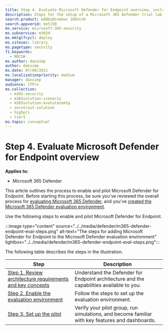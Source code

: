 ```yaml
---
title: Step 4. Evaluate Microsoft Defender for Endpoint overview, including reviewing the architecture
description: Steps for the setup of a Microsoft 365 Defender trial lab or pilot environment. Test and experience how the security solution is designed to protect devices, identity, data, and apps in your organization.
search.product: eADQiWindows 10XVcnh
search.appverid: met150
ms.service: microsoft-365-security
ms.subservice: m365d
ms.mktglfcycl: deploy
ms.sitesec: library
ms.pagetype: security
f1.keywords:
  - NOCSH
ms.author: dansimp
author: dansimp
ms.date: 07/09/2021
ms.localizationpriority: medium
manager: dansimp
audience: ITPro
ms.collection:
  - m365-security
  - m365solution-scenario
  - m365solution-evalutatemtp
  - zerotrust-solution
  - highpri
  - tier1
ms.topic: conceptual
---
```


# Step 4. Evaluate Microsoft Defender for Endpoint overview

**Applies to:**

- Microsoft 365 Defender

This article outlines the process to enable and pilot Microsoft Defender for Endpoint. Before starting this process, be sure you've reviewed the overall process for [evaluating Microsoft 365 Defender](eval-overview.md), and you've [created the Microsoft 365 Defender evaluation environment](eval-create-eval-environment.md).

Use the following steps to enable and pilot Microsoft Defender for Endpoint.

:::image type="content" source="../../media/defender/m365-defender-endpoint-eval-steps.png" alt-text="The steps for adding Microsoft Defender for Endpoint to the Microsoft Defender evaluation environment" lightbox="../../media/defender/m365-defender-endpoint-eval-steps.png":::

The following table describes the steps in the illustration.

|Step|Description|
|---|---|
|[Step 1. Review architecture requirements and key concepts](eval-defender-endpoint-architecture.md)|Understand the Defender for Endpoint architecture and the capabilities available to you.|
|[Step 2. Enable the evaluation environment](eval-defender-endpoint-enable-eval.md)|Follow the steps to set up the evaluation environment.|
|[Step 3. Set up the pilot](eval-defender-endpoint-pilot.md)|Verify your pilot group, run simulations, and become familiar with key features and dashboards.|
